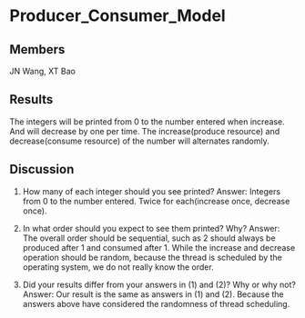 # Producer_Consumer_Model

## Members
JN Wang, XT Bao

## Results
The integers will be printed from 0 to the number entered when increase. And will decrease by one per time. The increase(produce resource) and decrease(consume resource) of the number will alternates randomly.

## Discussion
1. How many of each integer should you see printed?
Answer: Integers from 0 to the number entered. Twice for each(increase once, decrease once).

2. In what order should you expect to see them printed? Why?
Answer: The overall order should be sequential, such as 2 should always be produced after 1 and consumed after 1. While the increase and decrease operation should be random, because the thread is scheduled by the operating system, we do not really know the order.

3. Did your results differ from your answers in (1) and (2)? Why or why not?
Answer: Our result is the same as answers in (1) and (2). Because the answers above have considered the randomness of thread scheduling.

